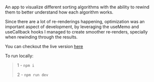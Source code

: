 An app to visualize different sorting algorithms with the ability to rewind them to better understand how each algorithm works.

Since there are a lot of re-renderings happening, optimization was an important aspect of development, by leveraging the useMemo and useCallback hooks I managed to create smoother re-renders, specially when rewinding through the results.

You can checkout the live version [here](https://sortingvisualizer.pejmanghavami.com/)

To run locally:

> 1 - `npm i`
>
> 2 - `npm run dev`
